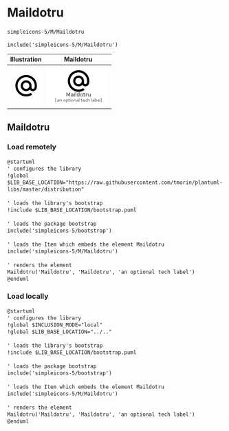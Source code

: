 # Maildotru


```text
simpleicons-5/M/Maildotru
```

```text
include('simpleicons-5/M/Maildotru')
```



| Illustration | Maildotru |
| :---: | :---: |
| ![illustration for Illustration](../../simpleicons-5/M/Maildotru.png) | ![illustration for Maildotru](../../simpleicons-5/M/Maildotru.Local.png) |




## Maildotru

### Load remotely
```plantuml
@startuml
' configures the library
!global $LIB_BASE_LOCATION="https://raw.githubusercontent.com/tmorin/plantuml-libs/master/distribution"

' loads the library's bootstrap
!include $LIB_BASE_LOCATION/bootstrap.puml

' loads the package bootstrap
include('simpleicons-5/bootstrap')

' loads the Item which embeds the element Maildotru
include('simpleicons-5/M/Maildotru')

' renders the element
Maildotru('Maildotru', 'Maildotru', 'an optional tech label')
@enduml
```

### Load locally
```plantuml
@startuml
' configures the library
!global $INCLUSION_MODE="local"
!global $LIB_BASE_LOCATION="../.."

' loads the library's bootstrap
!include $LIB_BASE_LOCATION/bootstrap.puml

' loads the package bootstrap
include('simpleicons-5/bootstrap')

' loads the Item which embeds the element Maildotru
include('simpleicons-5/M/Maildotru')

' renders the element
Maildotru('Maildotru', 'Maildotru', 'an optional tech label')
@enduml
```

